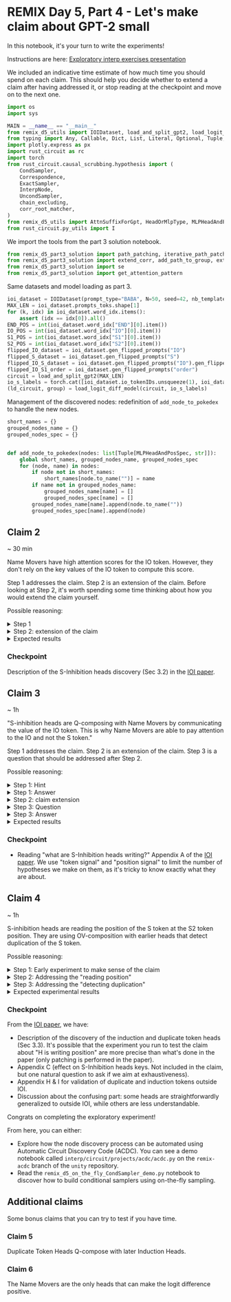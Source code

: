 
# REMIX Day 5, Part 4 - Let's make claim about GPT-2 small

In this notebook, it's your turn to write the experiments!

Instructions are here: [Exploratory interp exercises presentation](https://docs.google.com/document/d/1qyHT4W9TtVL77AMKN514SjXT9fyNS70DJH9FFQ7YiDg/edit?usp=sharing)

We included an indicative time estimate of how much time you should spend on each claim. This should help you decide whether to extend a claim after having addressed it, or stop reading at the checkpoint and move on to the next one.



```python
import os
import sys

MAIN = __name__ == "__main__"
from remix_d5_utils import IOIDataset, load_and_split_gpt2, load_logit_diff_model
from typing import Any, Callable, Dict, List, Literal, Optional, Tuple, Union
import plotly.express as px
import rust_circuit as rc
import torch
from rust_circuit.causal_scrubbing.hypothesis import (
    CondSampler,
    Correspondence,
    ExactSampler,
    InterpNode,
    UncondSampler,
    chain_excluding,
    corr_root_matcher,
)
from remix_d5_utils import AttnSuffixForGpt, HeadOrMlpType, MLPHeadAndPosSpec
from rust_circuit.py_utils import I

```

We import the tools from the part 3 solution notebook.



```python
from remix_d5_part3_solution import path_patching, iterative_path_patching, extender_factory, show_mtx
from remix_d5_part3_solution import extend_corr, add_path_to_group, extend_matcher, print_all_heads_paths
from remix_d5_part3_solution import se
from remix_d5_part3_solution import get_attention_pattern

```

 Same datasets and model loading as part 3.


```python
ioi_dataset = IOIDataset(prompt_type="BABA", N=50, seed=42, nb_templates=1)
MAX_LEN = ioi_dataset.prompts_toks.shape[1]
for (k, idx) in ioi_dataset.word_idx.items():
    assert (idx == idx[0]).all()
END_POS = int(ioi_dataset.word_idx["END"][0].item())
IO_POS = int(ioi_dataset.word_idx["IO"][0].item())
S1_POS = int(ioi_dataset.word_idx["S1"][0].item())
S2_POS = int(ioi_dataset.word_idx["S2"][0].item())
flipped_IO_dataset = ioi_dataset.gen_flipped_prompts("IO")
flipped_S_dataset = ioi_dataset.gen_flipped_prompts("S")
flipped_IO_S_dataset = ioi_dataset.gen_flipped_prompts("IO").gen_flipped_prompts("S")
flipped_IO_S1_order = ioi_dataset.gen_flipped_prompts("order")
circuit = load_and_split_gpt2(MAX_LEN)
io_s_labels = torch.cat([ioi_dataset.io_tokenIDs.unsqueeze(1), ioi_dataset.s_tokenIDs.unsqueeze(1)], dim=1)
(ld_circuit, group) = load_logit_diff_model(circuit, io_s_labels)

```

Management of the discovered nodes: redefinition of `add_node_to_pokedex` to handle the new nodes.


```python
short_names = {}
grouped_nodes_name = {}
grouped_nodes_spec = {}


def add_node_to_pokedex(nodes: list[Tuple[MLPHeadAndPosSpec, str]]):
    global short_names, grouped_nodes_name, grouped_nodes_spec
    for (node, name) in nodes:
        if node not in short_names:
            short_names[node.to_name("")] = name
        if name not in grouped_nodes_name:
            grouped_nodes_name[name] = []
            grouped_nodes_spec[name] = []
        grouped_nodes_name[name].append(node.to_name(""))
        grouped_nodes_spec[name].append(node)

```

## Claim 2
~ 30 min

Name Movers have high attention scores for the IO token. However, they don't rely on the key values of the IO token to compute this score.

Step 1 addresses the claim. Step 2 is an extension of the claim. Before looking at Step 2, it's worth spending some time thinking about how you would extend the claim yourself.

Possible reasoning:

<details>
<summary>Step 1</summary>
Clarifying what "don't rely" means. Surely, you cannot put random noise instead of the K values. As in the causal scrubbing framework, we will use resampling ablation to formalize "don't rely". This can be interpreted: "Inasmuch as the K values are computed on a name token at the same position, the attention score will be high regardless of the value of the name"

### Experiments
Run path patching where all the inputs that are connected to the name movers' keys are patched with a random name at position IO. Measuring the attention score to the IO token.

Alternatively, we can also directly run a causal scrubbing experiment using the `run_experiment` we defined in the previous notebook to scrub the input of the name mover's keys and nothing else.

In fact, this is a manual way to do a causal scrubbing experiment, as you did during the induction head day.
</details>

<details>
<summary>Step 2: extension of the claim</summary>
Extension of the claim: so what do Name Movers use to compute their attention score?

If they rely on K only to the extent it's a name, it seems likely that most of the information to differentiate IO from S comes from Q instead.

We will thus address the question: What heads are used for Q composition?

### Experiments
Iterative path patching experiments to discover heads where they Q-compose.
Experiment details: choosing to consider Name Movers as a group, or studying each NM individually. In the previous demonstration, we always considered them as a group, this makes the results less noisy but we also don't differentiate individual head specifically. It can be worth running both experiments.

</details>




<details>
<summary>Expected results</summary>
Expected experiment results:
* The claim is true if we interpret "don't rely" in a narrow way ("to the extent that the IO token is a name").
* Discovery of S-inhibition heads by investigating the queries.
</details>

### Checkpoint
Description of the S-Inhibition heads discovery (Sec 3.2) in the [IOI paper](https://arxiv.org/pdf/2211.00593.pdf).



## Claim 3
~ 1h

"S-inhibition heads are Q-composing with Name Movers by communicating the value of the IO token. This is why Name Movers are able to pay attention to the IO and not the S token."

Step 1 addresses the claim. Step 2 is an extension of the claim. Step 3 is a question that should be addressed after Step 2.

Possible reasoning:

<details>
<summary>Step 1: Hint</summary>
The claim can be addressed without running any experiments.
</details>

<details>
<summary>Step 1: Answer</summary>
This claim can be disproven without any experiment: you showed earlier that Name Movers don't rely on the value of the name to compute their keys at the IO token position (under the condition it's still a name). If the claim was true, Name Mover should use a match between the query and the value of the name to compute their attention score, such that the value of the IO token would matter in their keys.

### Experiments
We can confirm this argument using path patching where we replace the input to Name Movers' queries with sequences where the name at the IO position was randomly flipped.

Again, this can also be done by directly running the corresponding causal scrubbing experiment using the `run_experiment` function we defined in the previous notebook.
</details>


<details>
<summary>Step 2: claim extension</summary>

If S-Inhibition heads are not communicating the value of the IO tokens, what information, independent of the token value, is transmitted?

The crucial information to get pay attention to the right position is not the value of the token, but the position of the token. S-Inhibition heads could directly share the position of the IO token with Name Movers.

However, "position" is a fuzzy term here. We can make it more concrete (i.e. concrete enough that we can design experiments) by interpreting it as:
* Absolute position (S-Inhibition heads at the END position are communicating "IO is in position 2")
* Relative position ("IO is 7 tokens before the current token")
* Template information ("IO is the second name appearing in the sequence", this is equivalent to sharing the template type ABB or BAB)


### Experiments

For each of these interpretations of "position" the workflow is the same:
* Design datasets where the feature you investigate is decorrelated from the alternative hypothesis, e.g. relative/absolute position, by adding a random length prefix.
* Apply path patching of SIN -> NM with SIN run on the dataset with the randomized feature.
* Observe if the attention of the Name Movers to the IO token is reduced. Observe if the logit diff is reduced.

This is a crude way to identify which feature matters.

To have a more fine-grained understanding, you could also run Moving Pieces Experiments.

Once you have identified a minimal feature that matters, you can modify it in an arbitrary way and observe if the Name Movers' attention behaves as expected.

Eg. if you identified that the relative distance is what matters:
* Patch SIN -> NM with
    * S-Inhibition heads run on a dataset where IO tokens are 8 tokens before the END.
    * The default dataset contains sequences where IO tokens are 5 tokens before the END.
* If S-Inhibition heads are communicating relative position, you should expect the Name Movers to pay attention to the token 8 tokens before the END. This result should hold even if you randomized the absolute position of END and IO tokens by adding a random length prefix.

### Results

A minimal feature that matters and successful Moving Pieces Experiments where you isolated this feature (i.e. you applied the maximum amount of random variation introduced that keeps the feature intact like the random prefix in the example above).

</details>

<details>
<summary>Step 3: Question</summary>
Try to think about possible ways to decorrelate between "the S-inhibition heads are sharing the S position" and "the S-inhibition heads are sharing the IO position"?
</details>


<details>
<summary>Step 3: Answer</summary>

If the position is encoded as absolute or relative position, it's possible to change the S position while keeping the IO position constant (and the opposite). Path patching from such a dataset can allow disentangling of the two hypotheses.

If the position is encoding "position among names in context" (third bullet point in step 2) this is really hard as the two hypotheses allow the same causal scrubbing swaps.

In general, I don't have any good experiment to propose here, but I think it's a useful exercise to think about this. It's unclear if the question means anything in this context.
</details>



<details>
<summary>Expected results</summary>
* Token value matters a bit (scrubbing it causes a drop of logit diff by ~ 30%)
* But the bulk of the effect is position-wise. The position is invariant to adding prefixes or changing the distance between END and S2. The feature that matters is the position among names in the context (i.e. the template type).
</details>

### Checkpoint
* Reading "what are S-Inhibition heads writing?" Appendix A of the [IOI paper](https://arxiv.org/pdf/2211.00593.pdf). We use "token signal" and "position signal" to limit the number of hypotheses we make on them, as it's tricky to know exactly what they are about.



## Claim 4
~ 1h

S-inhibition heads are reading the position of the S token at the S2 token position. They are using OV-composition with earlier heads that detect duplication of the S token.

Possible reasoning:

<details>
<summary>Step 1: Early experiment to make sense of the claim</summary>

It's worth making sense of the question by visualizing the (value-weighted) attention pattern of the S-inhibition heads: they are attending to the S2 token, and that's a good sign that it makes sense to look for what they are reading there.


Then, we need to see if such "earlier heads" exist at all. We are searching for heads:
* At the S token position
* That are influencing the output of S-Inhibition heads through the values of S-Inhibition heads.

### Experiments

Searching for such heads can be done with an iterative path patching experiment.

I'll call H the set of heads found here. From there, you can either consider each head in H individually or group them. The easiest thing to do is to consider them grouped until you have reason to split them.

</details>

<details>
<summary>Step 2: Addressing the "reading position"</summary>

We now have to check the claim that H is communicating the S token position. Again, "position" is ill-defined here. As noted in the previous claim, it'll be hard to differentiate the hypothesis "communicating the S position" and "communicating the IO position".

The same path patching experiment can be reused as in the previous claim. Instead of path patching SIN->NM, we now use H->SIN->NM.

Similarly, the Moving Pieces Experiment can be reused.

If both holds, this is great evidence that S-Inhibition heads are transmitting the information from H at position S2 to END.
</details>

<details>
<summary>Step 3: Addressing the "detecting duplication"</summary>


### Preliminary experiments
A quick look at the attention pattern should divide the newly found head into two groups: heads attending to S1 and heads attending to S1+1.
* We'll call the first group D.
* You can recognize in the second group the signature of induction heads introduced in [A Mathematical Framework for Transformer Circuits](https://transformer-circuits.pub/2021/framework/index.html). We'll call this group I.


### Formalization

The "detecting duplication" is a fuzzy sub-claim and must be formalized. It also naturally extends beyond the context of IOI.

One natural interpretation is "As far as IOI behavior is concerned, the output of these heads are the same under the condition that the S token is duplicated and the position of the first occurrence is the same". This leads to a natural path patching / CS experiment to run.

### Extension outside IOI

The "detecting duplication" can also be naturally extended to cases outside IOI. Some ideas of how you could approach the problem:
* Attention pattern analysis of those heads: do they keep the same pattern as in IOI? Easy to run, but don't tell much about their interaction with the rest of the network.
* Look at the output of the heads on a duplicated vs non-duplicated word on OWT sentences / random sequences of tokens. Dimensionality reduction on the output: are there clusters depending on the "is duplicated" feature?
* Exploring of potential limitation of the "detecting duplication" behavior:
    * Do they detect duplication of common words like "the" and "to"?
    * Do the behavior depends on the distance between the two occurrences?
* For group I, you can use the definition introduced in [In-context Learning and Induction Heads](https://transformer-circuits.pub/2022/in-context-learning-and-induction-heads/index.html) using the prefix matching and copying criteria.


</details>



<details>
<summary>Expected experimental results</summary>
* Discovery of the Induction and Duplicate Token heads acting at the S2 position.
* Division in two such groups.
* Some heads have i) crisp behavior (i.e. crisp attention patterns), ii) a large influence on S-Inhibition queries (i.e. large effect size on path patching) and iii) generalized outside IOI (e.g. OWT or random tokens). Other heads score lower on these axes. Those three axes are highly correlated.
* Maybe some confusing results when trying the moving pieces experiments to check if those heads are writing the position of S1.
</details>

### Checkpoint
From the [IOI paper](https://arxiv.org/pdf/2211.00593.pdf), we have:
* Description of the discovery of the induction and duplicate token heads (Sec 3.3). It's possible that the experiment you run to test the claim about "H is writing position" are more precise than what's done in the paper (only patching is performed in the paper).
* Appendix C (effect on S-Inhibition heads keys. Not included in the claim, but one natural question to ask if we aim at exhaustiveness).
* Appendix H & I for validation of duplicate and induction tokens outside IOI.
* Discussion about the confusing part: some heads are straightforwardly generalized to outside IOI, while others are less understandable.



Congrats on completing the exploratory experiment!

From here, you can either:
* Explore how the node discovery process can be automated using Automatic Circuit Discovery Code (ACDC). You can see a demo notebook called `interp/circuit/projects/acdc/acdc.py` on the `remix-acdc` branch of the `unity` repository.
* Read the `remix_d5_on_the_fly_CondSampler_demo.py` notebook to discover how to build conditional samplers using on-the-fly sampling.

## Additional claims

Some bonus claims that you can try to test if you have time.

### Claim 5
Duplicate Token Heads Q-compose with later Induction Heads.

### Claim 6
The Name Movers are the only heads that can make the logit difference positive.
